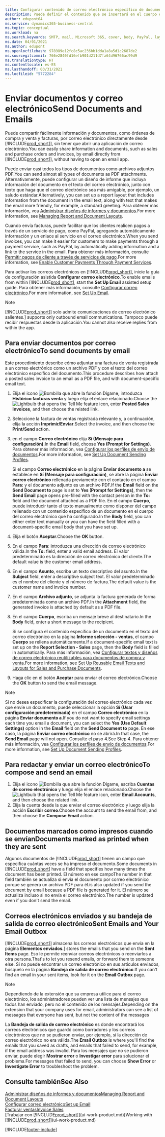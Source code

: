 ```yaml
---
title: Configurar contenido de correo electrónico específico de documento | Documentos de Microsoft
description: Puede definir el contenido que se insertará en el cuerpo de un mensaje de correo electrónico, por ejemplo, un vínculo de PayPal. También es posible adjuntar documentos a los mensajes de correo electrónico.
author: edupont04
ms.service: dynamics365-business-central
ms.topic: conceptual
ms.workload: na
ms.search.keywords: SMTP, mail, Microsoft 365, cover, body, PayPal, layout
ms.date: 04/01/2021
ms.author: edupont
ms.openlocfilehash: 978989e12fc8c5ac236bb1dda1a8a5d1c2687de2
ms.sourcegitcommit: 766e2840fd16efb901d211d7fa64d96766ac99d9
ms.translationtype: HT
ms.contentlocale: es-ES
ms.lasthandoff: 03/31/2021
ms.locfileid: "5772284"
---
```

# <a name="send-documents-and-emails"></a><span data-ttu-id="5e8da-104">Enviar documentos y correo electrónico</span><span class="sxs-lookup"><span data-stu-id="5e8da-104">Send Documents and Emails</span></span>
<span data-ttu-id="5e8da-105">Puede compartir fácilmente información y documentos, como órdenes de compra y venta y facturas, por correo electrónico directamente desde [!INCLUDE[prod_short](includes/prod_short.md)]], sin tener que abrir una aplicación de correo electrónico.</span><span class="sxs-lookup"><span data-stu-id="5e8da-105">You can easily share information and documents, such as sales and purchase orders and invoices, by email directly from [!INCLUDE[prod_short](includes/prod_short.md)]], without having to open an email app.</span></span> 

<span data-ttu-id="5e8da-106">Puede enviar casi todos los tipos de documentos como archivos adjuntos PDF.</span><span class="sxs-lookup"><span data-stu-id="5e8da-106">You can send almost all types of documents as PDF attachments.</span></span> <span data-ttu-id="5e8da-107">Alternativamente, puede configurar un diseño de informe que incluya información del documento en el texto del correo electrónico, junto con texto que haga que el correo electrónico sea más amigable, por ejemplo, un saludo estándar.</span><span class="sxs-lookup"><span data-stu-id="5e8da-107">Alternatively, you can set up a report layout that includes information from the document in the email text, along with text that makes the email more friendly, for example, a standard greeting.</span></span> <span data-ttu-id="5e8da-108">Para obtener más información, vea [Administrar diseños de informes y documentos](ui-manage-report-layouts.md).</span><span class="sxs-lookup"><span data-stu-id="5e8da-108">For more information, see [Managing Report and Document Layouts](ui-manage-report-layouts.md).</span></span> <!--this topic does not mention how to set up a layout for email. Need to investigate.-->

<span data-ttu-id="5e8da-109">Cuando envía facturas, puede facilitar que los clientes realicen pagos a través de un servicio de pago, como PayPal, agregando automáticamente información y un enlace al servicio en el correo electrónico.</span><span class="sxs-lookup"><span data-stu-id="5e8da-109">When you send invoices, you can make it easier for customers to make payments through a payment service, such as PayPal, by automatically adding information and a link to the service in the email.</span></span> <span data-ttu-id="5e8da-110">Para obtener más información, consulte [Permitir pagos de cliente a través de servicios de pago](sales-how-enable-payment-service-extensions.md).</span><span class="sxs-lookup"><span data-stu-id="5e8da-110">For more information, see [Enable Customer Payments Through Payment Services](sales-how-enable-payment-service-extensions.md).</span></span>

<span data-ttu-id="5e8da-111">Para activar los correos electrónicos en [!INCLUDE[prod_short](includes/prod_short.md)], inicie la guía de configuración asistida **Configurar correo electrónico**.</span><span class="sxs-lookup"><span data-stu-id="5e8da-111">To enable emails from within [!INCLUDE[prod_short](includes/prod_short.md)], start the **Set Up Email** assisted setup guide.</span></span> <span data-ttu-id="5e8da-112">Para obtener más información, consulte [Configurar correo electrónico](admin-how-setup-email.md).</span><span class="sxs-lookup"><span data-stu-id="5e8da-112">For more information, see [Set Up Email](admin-how-setup-email.md).</span></span>

> [!NOTE]
> [!INCLUDE[prod_short](includes/prod_short.md)]<span data-ttu-id="5e8da-113">] solo admite comunicaciones de correo electrónico salientes.</span><span class="sxs-lookup"><span data-stu-id="5e8da-113">] supports only outbound email communications.</span></span> <span data-ttu-id="5e8da-114">Tampoco puede recibir respuestas desde la aplicación.</span><span class="sxs-lookup"><span data-stu-id="5e8da-114">You cannot also receive replies from within the app.</span></span>

## <a name="to-send-documents-by-email"></a><span data-ttu-id="5e8da-115">Para enviar documentos por correo electrónico</span><span class="sxs-lookup"><span data-stu-id="5e8da-115">To send documents by email</span></span>
<span data-ttu-id="5e8da-116">Este procedimiento describe cómo adjuntar una factura de venta registrada a un correo electrónico como un archivo PDF y con el texto del correo electrónico específico del documento.</span><span class="sxs-lookup"><span data-stu-id="5e8da-116">This procedure describes how attach a posted sales invoice to an email as a PDF file, and with document-specific email text.</span></span> <!--update this-->

1. <span data-ttu-id="5e8da-117">Elija el icono ![Bombilla que abre la función Dígame](media/ui-search/search_small.png "Dígame qué desea hacer"), introduzca **Histórico facturas venta** y luego elija el enlace relacionado.</span><span class="sxs-lookup"><span data-stu-id="5e8da-117">Choose the ![Lightbulb that opens the Tell Me feature](media/ui-search/search_small.png "Tell me what you want to do") icon, enter **Posted Sales Invoices**, and then choose the related link.</span></span>
2. <span data-ttu-id="5e8da-118">Seleccione la factura de ventas registrada relevante y, a continuación, elija la acción **Imprimir/Enviar**.</span><span class="sxs-lookup"><span data-stu-id="5e8da-118">Select the invoice, and then choose the **Print/Send** action.</span></span>
3. <span data-ttu-id="5e8da-119">en el campo **Correo electrónico** elija **Sí (Mensaje para configuración)**.</span><span class="sxs-lookup"><span data-stu-id="5e8da-119">In the **Email** field, choose **Yes (Prompt for Settings)**.</span></span> <span data-ttu-id="5e8da-120">Para obtener más información, vea [Configurar los perfiles de envío de documentos](sales-how-setup-document-send-profiles.md).</span><span class="sxs-lookup"><span data-stu-id="5e8da-120">For more information, see [Set Up Document Sending Profiles](sales-how-setup-document-send-profiles.md).</span></span>
    
    <span data-ttu-id="5e8da-121">Si el campo **Correo electrónico** en la página **Enviar documento a** se establece en **Sí (Mensaje para configuración)**, se abre la página **Enviar correo electrónico** rellenada previamente con el contacto en el campo **Para:** y el documento adjunto es un archivo PDF.</span><span class="sxs-lookup"><span data-stu-id="5e8da-121">If the **Email** field on the **Send Document to** page is set to **Yes (Prompt for Settings)**, then the **Send Email** page opens pre-filled with the contact person in the **To:** field and the document attached as a PDF file.</span></span> <span data-ttu-id="5e8da-122">En el campo **Cuerpo**, puede introducir tanto el texto manualmente como disponer del campo rellenado con un contenido específico de un documento en el cuerpo del correo electrónico que ha configurado.</span><span class="sxs-lookup"><span data-stu-id="5e8da-122">In the **Body** field, you can either enter text manually or you can have the field filled with a document-specific email body that you have set up.</span></span>

4. <span data-ttu-id="5e8da-123">Elija el botón **Aceptar**.</span><span class="sxs-lookup"><span data-stu-id="5e8da-123">Choose the **OK** button.</span></span>
5. <span data-ttu-id="5e8da-124">En el campo **Para:** introduzca una dirección de correo electrónico válida.</span><span class="sxs-lookup"><span data-stu-id="5e8da-124">In the **To:** field, enter a valid email address.</span></span> <span data-ttu-id="5e8da-125">El valor predeterminado es la dirección de correo electrónico del cliente.</span><span class="sxs-lookup"><span data-stu-id="5e8da-125">The default value is the customer email address.</span></span>
6. <span data-ttu-id="5e8da-126">En el campo **Asunto**, escriba un texto descriptivo del asunto.</span><span class="sxs-lookup"><span data-stu-id="5e8da-126">In the **Subject** field, enter a descriptive subject text.</span></span> <span data-ttu-id="5e8da-127">El valor predeterminado es el nombre del cliente y el número de factura.</span><span class="sxs-lookup"><span data-stu-id="5e8da-127">The default value is the customer name and invoice number.</span></span>
7. <span data-ttu-id="5e8da-128">En el campo **Archivo adjunto**, se adjunta la factura generada de forma predeterminada como un archivo PDF.</span><span class="sxs-lookup"><span data-stu-id="5e8da-128">In the **Attachment** field, the generated invoice is attached by default as a PDF file.</span></span>
8. <span data-ttu-id="5e8da-129">En el campo **Cuerpo**, escriba un mensaje breve al destinatario.</span><span class="sxs-lookup"><span data-stu-id="5e8da-129">In the **Body** field, enter a short message to the recipient.</span></span>

    <span data-ttu-id="5e8da-130">Si se configura el contenido específico de un documento en el texto del correo electrónico en la página **Informe selección - ventas**, el campo **Cuerpo** se rellena automáticamente.</span><span class="sxs-lookup"><span data-stu-id="5e8da-130">If a document-specific email text is set up on the **Report Selection - Sales** page, then the **Body** field is filled in automatically.</span></span> <span data-ttu-id="5e8da-131">Para más información, vea [Configurar textos y diseños de correo electrónico reutilizables para documentos de compra y venta](admin-how-setup-email.md#set-up-reusable-email-texts-and-layouts-for-sales-and-purchase-documents).</span><span class="sxs-lookup"><span data-stu-id="5e8da-131">For more information, see [Set Up Reusable Email Texts and Layouts for Sales and Purchase Documents](admin-how-setup-email.md#set-up-reusable-email-texts-and-layouts-for-sales-and-purchase-documents).</span></span>
9. <span data-ttu-id="5e8da-132">Haga clic en el botón **Aceptar** para enviar el correo electrónico.</span><span class="sxs-lookup"><span data-stu-id="5e8da-132">Choose the **OK** button to send the email message.</span></span>

> [!NOTE]  
> <span data-ttu-id="5e8da-133">Si no desea especificar la configuración del correo electrónico cada vez que envíe un documento, puede seleccionar la opción **Sí (Usar configuración predeterminada)** en el campo **Correo electrónico** en la página **Enviar documento a**.</span><span class="sxs-lookup"><span data-stu-id="5e8da-133">If you do not want to specify email settings each time you email a document, you can select the **Yes (Use Default Settings)** option in the **Email** field on the **Send Document to** page.</span></span> <span data-ttu-id="5e8da-134">En ese caso, la página **Enviar correo electrónico** no se abrirá.</span><span class="sxs-lookup"><span data-stu-id="5e8da-134">In that case, the **Send Email** page will not open.</span></span> <span data-ttu-id="5e8da-135">Consulte el paso 4.</span><span class="sxs-lookup"><span data-stu-id="5e8da-135">See Step 4.</span></span> <span data-ttu-id="5e8da-136">Para obtener más información, vea [Configurar los perfiles de envío de documentos](sales-how-setup-document-send-profiles.md).</span><span class="sxs-lookup"><span data-stu-id="5e8da-136">For more information, see [Set Up Document Sending Profiles](sales-how-setup-document-send-profiles.md).</span></span>  

## <a name="to-compose-and-send-an-email"></a><span data-ttu-id="5e8da-137">Para redactar y enviar un correo electrónico</span><span class="sxs-lookup"><span data-stu-id="5e8da-137">To compose and send an email</span></span>
1. <span data-ttu-id="5e8da-138">Elija el icono ![Bombilla que abre la función Dígame](media/ui-search/search_small.png "Dígame qué desea hacer"), escriba **Cuentas de correo electrónico** y luego elija el enlace relacionado.</span><span class="sxs-lookup"><span data-stu-id="5e8da-138">Choose the ![Lightbulb that opens the Tell Me feature](media/ui-search/search_small.png "Tell me what you want to do") icon, enter **Email Accounts**, and then choose the related link.</span></span>
2. <span data-ttu-id="5e8da-139">Elija la cuenta desde la que enviar el correo electrónico y luego elija la acción **Escribir correo**.</span><span class="sxs-lookup"><span data-stu-id="5e8da-139">Choose the account to send the email from, and then choose the **Compose Email** action.</span></span>

## <a name="documents-marked-as-printed-when-they-are-sent"></a><span data-ttu-id="5e8da-140">Documentos marcados como impresos cuando se envían</span><span class="sxs-lookup"><span data-stu-id="5e8da-140">Documents marked as printed when they are sent</span></span>
<span data-ttu-id="5e8da-141">Algunos documentos de [!INCLUDE[prod_short](includes/prod_short.md)] tienen un campo que especifica cuántas veces se ha impreso el documento.</span><span class="sxs-lookup"><span data-stu-id="5e8da-141">Some documents in [!INCLUDE[prod_short](includes/prod_short.md)] have a field that specifies how many times the document has been printed.</span></span> <span data-ttu-id="5e8da-142">El número en ese campo</span><span class="sxs-lookup"><span data-stu-id="5e8da-142">The number in that field</span></span> <!--"that field?" need a name...--> <span data-ttu-id="5e8da-143">también se actualiza si envía el documento por correo electrónico porque se genera un archivo PDF para él.</span><span class="sxs-lookup"><span data-stu-id="5e8da-143">is also updated if you send the document by email because a PDF file is generated for it.</span></span> <span data-ttu-id="5e8da-144">El número se actualiza incluso si no envía el correo electrónico.</span><span class="sxs-lookup"><span data-stu-id="5e8da-144">The number is updated even if you don't send the email.</span></span> <!--guessing this is because emails are technically reports, so the counter bumps up whenever someone creates an email. Need to verify.-->

## <a name="sent-emails-and-your-email-outbox"></a><span data-ttu-id="5e8da-145">Correos electrónicos enviados y su bandeja de salida de correo electrónico</span><span class="sxs-lookup"><span data-stu-id="5e8da-145">Sent Emails and Your Email Outbox</span></span>
[!INCLUDE[prod_short](includes/prod_short.md)]<span data-ttu-id="5e8da-146">] almacena los correos electrónicos que envía en la página **Elementos enviados**.</span><span class="sxs-lookup"><span data-stu-id="5e8da-146">] stores the emails that you send on the **Sent Items** page.</span></span> <span data-ttu-id="5e8da-147">Eso le permite reenviar correos electrónicos o reenviarlos a otra persona.</span><span class="sxs-lookup"><span data-stu-id="5e8da-147">That's to let you resend emails, or forward them to someone else.</span></span> <span data-ttu-id="5e8da-148">Si no puede encontrar un correo electrónico en sus artículos enviados, búsquelo en la página **Bandeja de salida de correo electrónico**.</span><span class="sxs-lookup"><span data-stu-id="5e8da-148">If you can't find an email in your sent items, look for it on the **Email Outbox** page.</span></span> 

> [!NOTE]
> <span data-ttu-id="5e8da-149">Dependiendo de la extensión que su empresa utilice para el correo electrónico, los administradores pueden ver una lista de mensajes que todos han enviado, pero no el contenido de los mensajes.</span><span class="sxs-lookup"><span data-stu-id="5e8da-149">Depending on the extension that your company uses for email, administrators can see a list of messages that everyone has sent, but not the content of the messages</span></span>

<span data-ttu-id="5e8da-150">La **Bandeja de salida de correo electrónico** es donde encontrará los correos electrónicos que guardó como borradores y los correos electrónicos que no se pudieron enviar, por ejemplo, si la dirección de correo electrónico no era válida.</span><span class="sxs-lookup"><span data-stu-id="5e8da-150">The **Email Outbox** is where you'll find the emails that you saved as drafts, and emails that failed to send, for example, if the email address was invalid.</span></span> <span data-ttu-id="5e8da-151">Para los mensajes que no se pudieron enviar, puede elegir **Mostrar error** o **Investigar error** para solucionar el problema.</span><span class="sxs-lookup"><span data-stu-id="5e8da-151">For messages that failed to send, you can choose **Show Error** or **Investigate Error** to troubleshoot the problem.</span></span>

## <a name="see-also"></a><span data-ttu-id="5e8da-152">Consulte también</span><span class="sxs-lookup"><span data-stu-id="5e8da-152">See Also</span></span>
[<span data-ttu-id="5e8da-153">Administrar diseños de informes y documentos</span><span class="sxs-lookup"><span data-stu-id="5e8da-153">Managing Report and Document Layouts</span></span>](ui-manage-report-layouts.md)  
[<span data-ttu-id="5e8da-154">Configurar correo electrónico</span><span class="sxs-lookup"><span data-stu-id="5e8da-154">Set up Email</span></span>](admin-how-setup-email.md)  
[<span data-ttu-id="5e8da-155">Facturar ventas</span><span class="sxs-lookup"><span data-stu-id="5e8da-155">Invoice Sales</span></span>](sales-how-invoice-sales.md)  
<span data-ttu-id="5e8da-156">[Trabajar con [!INCLUDE[prod_short](includes/prod_short.md)]](ui-work-product.md)</span><span class="sxs-lookup"><span data-stu-id="5e8da-156">[Working with [!INCLUDE[prod_short](includes/prod_short.md)]](ui-work-product.md)</span></span>


[!INCLUDE[footer-include](includes/footer-banner.md)]